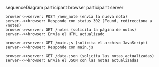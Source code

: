 sequenceDiagram
    participant browser
    participant server

    browser->>server: POST /new_note (envía la nueva nota)
    server-->>browser: Responde con status 302 (Found, redirecciona a /notes)
    browser->>server: GET /notes (solicita la página de notas)
    server-->>browser: Envía el HTML actualizado

    browser->>server: GET /main.js (solicita el archivo JavaScript)
    server-->>browser: Responde con main.js

    browser->>server: GET /data.json (solicita las notas actualizadas)
    server-->>browser: Envía el JSON con las notas actualizadas

